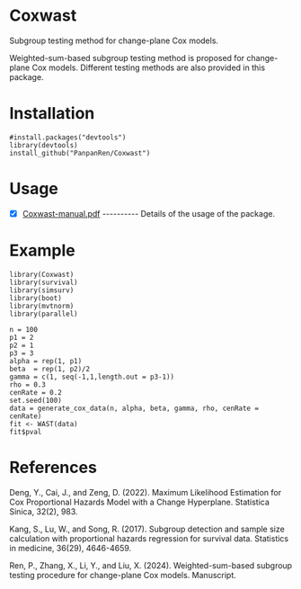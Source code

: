 # Coxwast
Subgroup testing method for change-plane Cox models.

Weighted-sum-based subgroup testing method is proposed for change-plane Cox models. Different testing methods are also provided in this package. 

# Installation

    #install.packages("devtools")
    library(devtools)
    install_github("PanpanRen/Coxwast")

# Usage

   - [x] [Coxwast-manual.pdf](https://github.com/PanpanRen/Coxwast/inst/Coxwast-manual.pdf) ---------- Details of the usage of the package.
# Example
    library(Coxwast)
    library(survival)
    library(simsurv)
    library(boot)
    library(mvtnorm)
    library(parallel)

    n = 100
    p1 = 2
    p2 = 1
    p3 = 3
    alpha = rep(1, p1)
    beta  = rep(1, p2)/2
    gamma = c(1, seq(-1,1,length.out = p3-1)) 
    rho = 0.3
    cenRate = 0.2
    set.seed(100)
    data = generate_cox_data(n, alpha, beta, gamma, rho, cenRate = cenRate)
    fit <- WAST(data)
    fit$pval


# References
Deng, Y., Cai, J., and Zeng, D. (2022). Maximum Likelihood Estimation for Cox Proportional Hazards Model with a Change Hyperplane. Statistica Sinica, 32(2), 983.

Kang, S., Lu, W., and Song, R. (2017). Subgroup detection and sample size calculation with proportional hazards regression for survival data. Statistics in medicine, 36(29), 4646-4659.

Ren, P., Zhang, X., Li, Y., and Liu, X. (2024). Weighted-sum-based subgroup testing procedure for change-plane Cox models. Manuscript.
